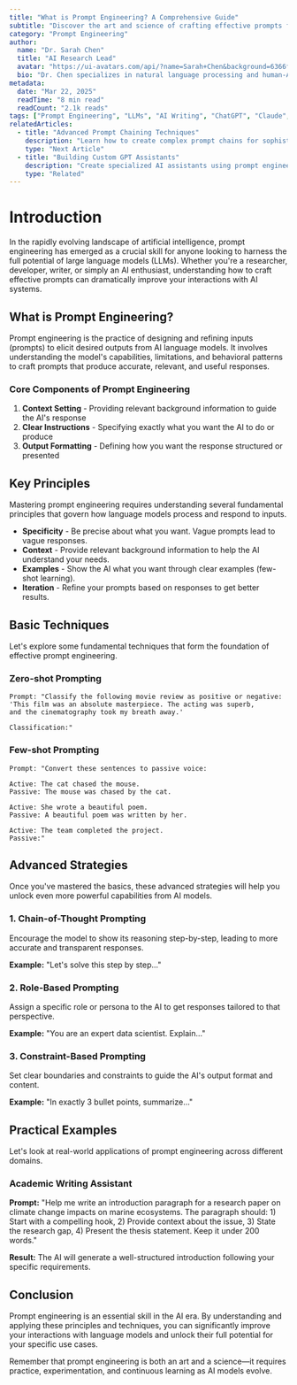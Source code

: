 ```yaml
---
title: "What is Prompt Engineering? A Comprehensive Guide"
subtitle: "Discover the art and science of crafting effective prompts for AI models. Learn fundamental techniques that will transform your AI interactions."
category: "Prompt Engineering"
author:
  name: "Dr. Sarah Chen"
  title: "AI Research Lead"
  avatar: "https://ui-avatars.com/api/?name=Sarah+Chen&background=6366f1&color=fff"
  bio: "Dr. Chen specializes in natural language processing and human-AI interaction. With over 10 years of experience in AI research, she has published numerous papers on prompt engineering and language model optimization."
metadata:
  date: "Mar 22, 2025"
  readTime: "8 min read"
  readCount: "2.1k reads"
tags: ["Prompt Engineering", "LLMs", "AI Writing", "ChatGPT", "Claude", "Few-shot Learning"]
relatedArticles:
  - title: "Advanced Prompt Chaining Techniques"
    description: "Learn how to create complex prompt chains for sophisticated AI workflows."
    type: "Next Article"
  - title: "Building Custom GPT Assistants"
    description: "Create specialized AI assistants using prompt engineering principles."
    type: "Related"
---
```


# Introduction

In the rapidly evolving landscape of artificial intelligence, prompt engineering has emerged as a crucial skill for anyone looking to harness the full potential of large language models (LLMs). Whether you're a researcher, developer, writer, or simply an AI enthusiast, understanding how to craft effective prompts can dramatically improve your interactions with AI systems.

## What is Prompt Engineering?

Prompt engineering is the practice of designing and refining inputs (prompts) to elicit desired outputs from AI language models. It involves understanding the model's capabilities, limitations, and behavioral patterns to craft prompts that produce accurate, relevant, and useful responses.

### Core Components of Prompt Engineering

1. **Context Setting** - Providing relevant background information to guide the AI's response
2. **Clear Instructions** - Specifying exactly what you want the AI to do or produce
3. **Output Formatting** - Defining how you want the response structured or presented

## Key Principles

Mastering prompt engineering requires understanding several fundamental principles that govern how language models process and respond to inputs.

- **Specificity** - Be precise about what you want. Vague prompts lead to vague responses.
- **Context** - Provide relevant background information to help the AI understand your needs.
- **Examples** - Show the AI what you want through clear examples (few-shot learning).
- **Iteration** - Refine your prompts based on responses to get better results.

## Basic Techniques

Let's explore some fundamental techniques that form the foundation of effective prompt engineering.

### Zero-shot Prompting

```
Prompt: "Classify the following movie review as positive or negative:
'This film was an absolute masterpiece. The acting was superb, 
and the cinematography took my breath away.'

Classification:"
```

### Few-shot Prompting

```
Prompt: "Convert these sentences to passive voice:

Active: The cat chased the mouse.
Passive: The mouse was chased by the cat.

Active: She wrote a beautiful poem.
Passive: A beautiful poem was written by her.

Active: The team completed the project.
Passive:"
```

## Advanced Strategies

Once you've mastered the basics, these advanced strategies will help you unlock even more powerful capabilities from AI models.

### 1. Chain-of-Thought Prompting

Encourage the model to show its reasoning step-by-step, leading to more accurate and transparent responses.

**Example:** "Let's solve this step by step..."

### 2. Role-Based Prompting

Assign a specific role or persona to the AI to get responses tailored to that perspective.

**Example:** "You are an expert data scientist. Explain..."

### 3. Constraint-Based Prompting

Set clear boundaries and constraints to guide the AI's output format and content.

**Example:** "In exactly 3 bullet points, summarize..."

## Practical Examples

Let's look at real-world applications of prompt engineering across different domains.

### Academic Writing Assistant

**Prompt:**
"Help me write an introduction paragraph for a research paper on climate change impacts on marine ecosystems. The paragraph should: 1) Start with a compelling hook, 2) Provide context about the issue, 3) State the research gap, 4) Present the thesis statement. Keep it under 200 words."

**Result:** The AI will generate a well-structured introduction following your specific requirements.

## Conclusion

Prompt engineering is an essential skill in the AI era. By understanding and applying these principles and techniques, you can significantly improve your interactions with language models and unlock their full potential for your specific use cases.

Remember that prompt engineering is both an art and a science—it requires practice, experimentation, and continuous learning as AI models evolve. 